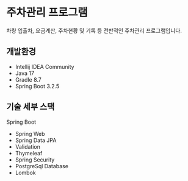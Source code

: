 # 주차관리 프로그램

 차량 입출차, 요금계산, 주차현황 및 기록 등 전반적인 주차관리 프로그램입니다.

## 개발환경
- Intellij IDEA Community
- Java 17
- Gradle 8.7
- Spring Boot 3.2.5

## 기술 세부 스택
Spring Boot
- Spring Web
- Spring Data JPA
- Validation
- Thymeleaf
- Spring Security
- PostgreSql Database
- Lombok

